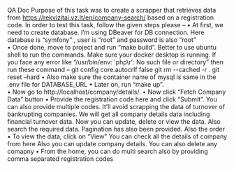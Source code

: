 QA Doc
Purpose of this task was to create a scrapper that retrieves data from https://rekvizitai.vz.lt/en/company-search/ based on a registration code. 
In order to test this task, follow the given steps please –
•	At first, we need to create database. I’m using DBeaver for DB connection. Here database is “symfony” , user is “root” and password is also “root”  
•	Once done, move to project and run “make build”. Better to use ubuntu shell to run the commands. Make sure your docker desktop is running. If you face 
any error like “/usr/bin/env: 'php\r': No such file or directory” then run these command –
    git config core.autocrlf false 
    git rm --cached -r . 
    git reset –hard
•	Also make sure the container name of mysql is same in the .env file for DATABASE_URL
•	Later on, run “make up”.  
•	Now go to http://localhost/company/details/. 
•	Now click “Fetch Company Data” button
•	Provide the registration code here and click “Submit”. You can also provide multiple codes. It’ll avoid scrapping the data of turnover of bankrupting companies.
We will get all company details data including financial turnover data. Now you can update, delete or view the data. Also search the required data. Pagination has also been provided. Also the order
•	To view the data, click on “View” 
You can check all the details of company from here
Also you can update company details. You can also delete any comapny
•	From the home, you can do multi search also by providing comma separated registration codes  
